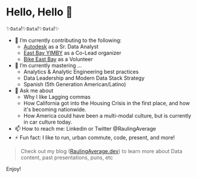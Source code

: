 # Hello, Hello 👋

✨`Data`!✨`Data`!✨`Data`!✨

- 🔭 I’m currently contributing to the following:
     - [Autodesk](https://www.autodesk.com/solutions/architecture-engineering-construction/construction) as a Sr. Data Analyst
     - [East Bay YIMBY](https://www.eastbayyimby.org/) as a Co-Lead organizer
     - [Bike East Bay]([https://www.eastbayyimby.org/](https://bikeeastbay.org/)) as a Volunteer
- 🌱 I’m currently mastering ...
     - Analytics & Analytic Engineering best practices
     - Data Leadership and Modern Data Stack Strategy
     - Spanish (5th Generation American/Latino)
- 💬 Ask me about
     - Why I like Lagging commas
     - How California got into the Housing Crisis in the first place, and how it's becoming nationwide.
     - How America could have been a multi-modal culture, but is currently in car culture today.
- 📫 How to reach me: Linkedin or Twitter @RaulingAverage
- ⚡ Fun fact: I like to run, urban commute, code, present, and more!
> Check out my blog ([RaulingAverage.dev](https://raulingaverage.dev/)) to learn more about Data content, past presentations, puns, etc

Enjoy!

